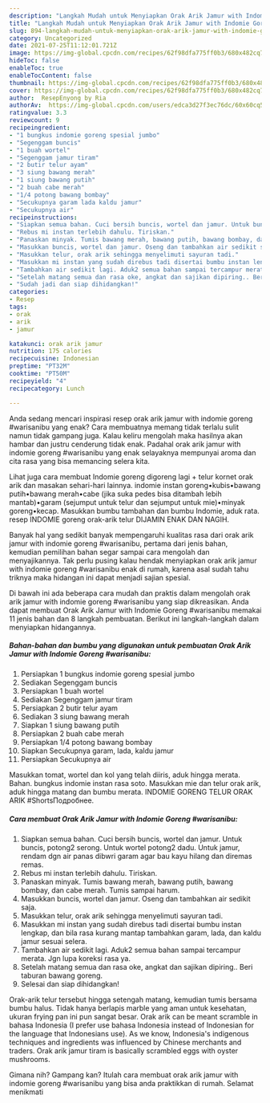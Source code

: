 ```yaml
---
description: "Langkah Mudah untuk Menyiapkan Orak Arik Jamur with Indomie Goreng #warisanibu Anti Gagal"
title: "Langkah Mudah untuk Menyiapkan Orak Arik Jamur with Indomie Goreng #warisanibu Anti Gagal"
slug: 894-langkah-mudah-untuk-menyiapkan-orak-arik-jamur-with-indomie-goreng-warisanibu-anti-gagal
category: Uncategorized
date: 2021-07-25T11:12:01.721Z
image: https://img-global.cpcdn.com/recipes/62f98dfa775ff0b3/680x482cq70/orak-arik-jamur-with-indomie-goreng-warisanibu-foto-resep-utama.jpg
hideToc: false
enableToc: true
enableTocContent: false
thumbnail: https://img-global.cpcdn.com/recipes/62f98dfa775ff0b3/680x482cq70/orak-arik-jamur-with-indomie-goreng-warisanibu-foto-resep-utama.jpg
cover: https://img-global.cpcdn.com/recipes/62f98dfa775ff0b3/680x482cq70/orak-arik-jamur-with-indomie-goreng-warisanibu-foto-resep-utama.jpg
author:  ResepEnyong by Ria
authorAv:  https://img-global.cpcdn.com/users/edca3d27f3ec76dc/60x60cq50/avatar.jpg
ratingvalue: 3.3
reviewcount: 9
recipeingredient:
- "1 bungkus indomie goreng spesial jumbo"
- "Segenggam buncis"
- "1 buah wortel"
- "Segenggam jamur tiram"
- "2 butir telur ayam"
- "3 siung bawang merah"
- "1 siung bawang putih"
- "2 buah cabe merah"
- "1/4 potong bawang bombay"
- "Secukupnya garam lada kaldu jamur"
- "Secukupnya air"
recipeinstructions:
- "Siapkan semua bahan. Cuci bersih buncis, wortel dan jamur. Untuk buncis, potong2 serong. Untuk wortel potong2 dadu. Untuk jamur, rendam dgn air panas dibwri garam agar bau kayu hilang dan diremas remas."
- "Rebus mi instan terlebih dahulu. Tiriskan."
- "Panaskan minyak. Tumis bawang merah, bawang putih, bawang bombay, dan cabe merah. Tumis sampai harum."
- "Masukkan buncis, wortel dan jamur. Oseng dan tambahkan air sedikit saja."
- "Masukkan telur, orak arik sehingga menyelimuti sayuran tadi."
- "Masukkan mi instan yang sudah direbus tadi disertai bumbu instan lengkap, dan bila rasa kurang mantap tambahkan garam, lada, dan kaldu jamur sesuai selera."
- "Tambahkan air sedikit lagi. Aduk2 semua bahan sampai tercampur merata. Jgn lupa koreksi rasa ya."
- "Setelah matang semua dan rasa oke, angkat dan sajikan dipiring.. Beri taburan bawang goreng."
- "Sudah jadi dan siap dihidangkan!"
categories:
- Resep
tags:
- orak
- arik
- jamur

katakunci: orak arik jamur 
nutrition: 175 calories
recipecuisine: Indonesian
preptime: "PT32M"
cooktime: "PT50M"
recipeyield: "4"
recipecategory: Lunch

---
```



Anda sedang mencari inspirasi resep orak arik jamur with indomie goreng #warisanibu yang enak? Cara membuatnya memang tidak terlalu sulit namun tidak gampang juga. Kalau keliru mengolah maka hasilnya akan hambar dan justru cenderung tidak enak. Padahal orak arik jamur with indomie goreng #warisanibu yang enak selayaknya mempunyai aroma dan cita rasa yang bisa memancing selera kita.


Lihat juga cara membuat Indomie goreng digoreng lagi + telur kornet orak arik dan masakan sehari-hari lainnya. indomie instan goreng•kubis•bawang putih•bawang merah•cabe (jika suka pedes bisa ditambah lebih mantab)•garam (sejumput untuk telur dan sejumput untuk mie)•minyak goreng•kecap. Masukkan bumbu tambahan dan bumbu Indomie, aduk rata. resep INDOMIE goreng orak-arik telur DIJAMIN ENAK DAN NAGIH.

Banyak hal yang sedikit banyak mempengaruhi kualitas rasa dari orak arik jamur with indomie goreng #warisanibu, pertama dari jenis bahan, kemudian pemilihan bahan segar sampai cara mengolah dan menyajikannya. Tak perlu pusing kalau hendak menyiapkan orak arik jamur with indomie goreng #warisanibu enak di rumah, karena asal sudah tahu triknya maka hidangan ini dapat menjadi sajian spesial.


Di bawah ini ada beberapa cara mudah dan praktis dalam mengolah orak arik jamur with indomie goreng #warisanibu yang siap dikreasikan. Anda dapat membuat Orak Arik Jamur with Indomie Goreng #warisanibu memakai 11 jenis bahan dan 8 langkah pembuatan. Berikut ini langkah-langkah dalam menyiapkan hidangannya.

<!--inarticleads1-->

##### Bahan-bahan dan bumbu yang digunakan untuk pembuatan Orak Arik Jamur with Indomie Goreng #warisanibu:

1. Persiapkan 1 bungkus indomie goreng spesial jumbo
1. Sediakan Segenggam buncis
1. Persiapkan 1 buah wortel
1. Sediakan Segenggam jamur tiram
1. Persiapkan 2 butir telur ayam
1. Sediakan 3 siung bawang merah
1. Siapkan 1 siung bawang putih
1. Persiapkan 2 buah cabe merah
1. Persiapkan 1/4 potong bawang bombay
1. Siapkan Secukupnya garam, lada, kaldu jamur
1. Persiapkan Secukupnya air


Masukkan tomat, wortel dan kol yang telah diiris, aduk hingga merata. Bahan. bungkus indomie instan rasa soto. Masukkan mie dan telur orak arik, aduk hingga matang dan bumbu merata. INDOMIE GORENG TELUR ORAK ARIK #ShortsПодробнее. 

<!--inarticleads2-->

##### Cara membuat Orak Arik Jamur with Indomie Goreng #warisanibu:

1. Siapkan semua bahan. Cuci bersih buncis, wortel dan jamur. Untuk buncis, potong2 serong. Untuk wortel potong2 dadu. Untuk jamur, rendam dgn air panas dibwri garam agar bau kayu hilang dan diremas remas.
1. Rebus mi instan terlebih dahulu. Tiriskan.
1. Panaskan minyak. Tumis bawang merah, bawang putih, bawang bombay, dan cabe merah. Tumis sampai harum.
1. Masukkan buncis, wortel dan jamur. Oseng dan tambahkan air sedikit saja.
1. Masukkan telur, orak arik sehingga menyelimuti sayuran tadi.
1. Masukkan mi instan yang sudah direbus tadi disertai bumbu instan lengkap, dan bila rasa kurang mantap tambahkan garam, lada, dan kaldu jamur sesuai selera.
1. Tambahkan air sedikit lagi. Aduk2 semua bahan sampai tercampur merata. Jgn lupa koreksi rasa ya.
1. Setelah matang semua dan rasa oke, angkat dan sajikan dipiring.. Beri taburan bawang goreng.
1. Selesai dan siap dihidangkan!

Orak-arik telur tersebut hingga setengah matang, kemudian tumis bersama bumbu halus. Tidak hanya berlapis marble yang aman untuk kesehatan, ukuran frying pan ini pun sangat besar. Orak arik can be meant scramble in bahasa Indonesia (I prefer use bahasa Indonesia instead of Indonesian for the language that Indonesians use). As we know, Indonesia&#39;s indigenous techniques and ingredients was influenced by Chinese merchants and traders. Orak arik jamur tiram is basically scrambled eggs with oyster mushrooms. 

Gimana nih? Gampang kan? Itulah cara membuat orak arik jamur with indomie goreng #warisanibu yang bisa anda praktikkan di rumah. Selamat menikmati

